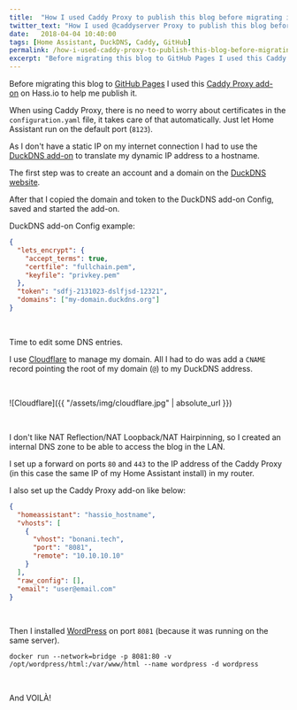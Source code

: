 ```yaml
---
title:  "How I used Caddy Proxy to publish this blog before migrating it to GitHub Pages"
twitter_text: "How I used @caddyserver Proxy to publish this blog before migrating it to @GitHub Pages @home_assistant"
date:   2018-04-04 10:40:00
tags: [Home Assistant, DuckDNS, Caddy, GitHub]
permalink: /how-i-used-caddy-proxy-to-publish-this-blog-before-migrating-it-to-github-pages/
excerpt: "Before migrating this blog to GitHub Pages I used this Caddy Proxy add-on on Hass.io to help me publish it."
---
```

<!-- markdownlint-disable html -->
Before migrating this blog to [GitHub Pages](https://pages.github.com) I used this [Caddy Proxy add-on](https://github.com/bestlibre/hassio-addons/tree/master/caddy_proxy) on Hass.io to help me publish it.

When using Caddy Proxy, there is no need to worry about certificates in the `configuration.yaml` file, it takes care of that automatically. Just let Home Assistant run on the default port \(`8123`\).

As I don't have a static IP on my internet connection I had to use the [DuckDNS add-on](https://www.home-assistant.io/addons/duckdns/) to translate my dynamic IP address to a hostname.

The first step was to create an account and a domain on the [DuckDNS website](https://www.duckdns.org).

After that I copied the domain and token to the DuckDNS add-on Config, saved and started the add-on.

DuckDNS add-on Config example:  

```json
{
  "lets_encrypt": {
    "accept_terms": true,
    "certfile": "fullchain.pem",
    "keyfile": "privkey.pem"
  },
  "token": "sdfj-2131023-dslfjsd-12321",
  "domains": ["my-domain.duckdns.org"]
}
```

<br />

Time to edit some DNS entries.  

I use [Cloudflare](https://www.cloudflare.com) to manage my domain. All I had to do was add a `CNAME` record pointing the root of my domain \(`@`\) to my DuckDNS address.

<br />

![Cloudflare]({{ "/assets/img/cloudflare.jpg" | absolute_url }})

<br />

I don't like NAT Reflection/NAT Loopback/NAT Hairpinning, so I created an internal DNS zone to be able to access the blog in the LAN.

I set up a forward on ports `80` and `443` to the IP address of the Caddy Proxy \(in this case the same IP of my Home Assistant install\) in my router.

I also set up the Caddy Proxy add-on like below:  

```json
{
  "homeassistant": "hassio_hostname",
  "vhosts": [
    {
      "vhost": "bonani.tech",
      "port": "8081",
      "remote": "10.10.10.10"
    }
  ],
  "raw_config": [],
  "email": "user@email.com"
}
```

<br />

Then I installed [WordPress](https://hub.docker.com/_/wordpress/) on port `8081` \(because it was running on the same server\).

```shell
docker run --network=bridge -p 8081:80 -v /opt/wordpress/html:/var/www/html --name wordpress -d wordpress
```

<br />

And VOILÀ!
